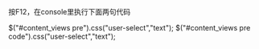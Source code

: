 按F12，在console里执行下面两句代码

$("#content_views pre").css("user-select","text");
$("#content_views pre code").css("user-select","text");
